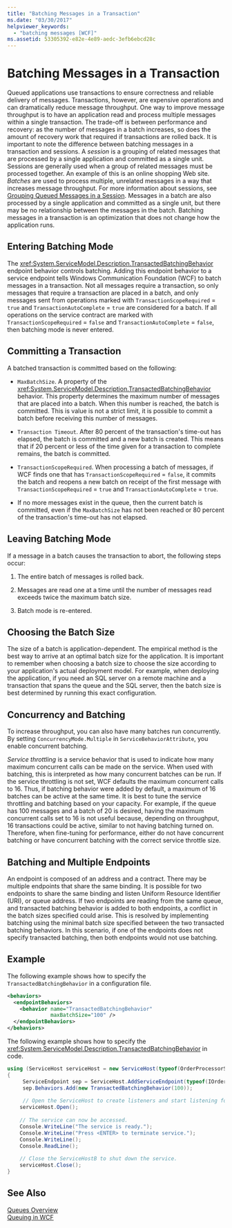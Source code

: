 ```yaml
---
title: "Batching Messages in a Transaction"
ms.date: "03/30/2017"
helpviewer_keywords: 
  - "batching messages [WCF]"
ms.assetid: 53305392-e82e-4e89-aedc-3efb6ebcd28c
---
```

# Batching Messages in a Transaction
Queued applications use transactions to ensure correctness and reliable delivery of messages. Transactions, however, are expensive operations and can dramatically reduce message throughput. One way to improve message throughput is to have an application read and process multiple messages within a single transaction. The trade-off is between performance and recovery: as the number of messages in a batch increases, so does the amount of recovery work that required if transactions are rolled back. It is important to note the difference between batching messages in a transaction and sessions. A *session* is a grouping of related messages that are processed by a single application and committed as a single unit. Sessions are generally used when a group of related messages must be processed together. An example of this is an online shopping Web site. *Batches* are used to process multiple, unrelated messages in a way that increases message throughput. For more information about sessions, see [Grouping Queued Messages in a Session](../../../../docs/framework/wcf/feature-details/grouping-queued-messages-in-a-session.md). Messages in a batch are also processed by a single application and committed as a single unit, but there may be no relationship between the messages in the batch. Batching messages in a transaction is an optimization that does not change how the application runs.  
  
## Entering Batching Mode  
 The <xref:System.ServiceModel.Description.TransactedBatchingBehavior> endpoint behavior controls batching. Adding this endpoint behavior to a service endpoint tells Windows Communication Foundation (WCF) to batch messages in a transaction. Not all messages require a transaction, so only messages that require a transaction are placed in a batch, and only messages sent from operations marked with `TransactionScopeRequired` = `true` and `TransactionAutoComplete` = `true` are considered for a batch. If all operations on the service contract are marked with `TransactionScopeRequired` = `false` and `TransactionAutoComplete` = `false`, then batching mode is never entered.  
  
## Committing a Transaction  
 A batched transaction is committed based on the following:  
  
- `MaxBatchSize`. A property of the <xref:System.ServiceModel.Description.TransactedBatchingBehavior> behavior. This property determines the maximum number of messages that are placed into a batch. When this number is reached, the batch is committed. This is value is not a strict limit, it is possible to commit a batch before receiving this number of messages.  
  
- `Transaction Timeout`. After 80 percent of the transaction's time-out has elapsed, the batch is committed and a new batch is created. This means that if 20 percent or less of the time given for a transaction to complete remains, the batch is committed.  
  
- `TransactionScopeRequired`. When processing a batch of messages, if WCF finds one that has `TransactionScopeRequired` = `false`, it commits the batch and reopens a new batch on receipt of the first message with `TransactionScopeRequired` = `true` and `TransactionAutoComplete` = `true`.  
  
- If no more messages exist in the queue, then the current batch is committed, even if the `MaxBatchSize` has not been reached or 80 percent of the transaction's time-out has not elapsed.  
  
## Leaving Batching Mode  
 If a message in a batch causes the transaction to abort, the following steps occur:  
  
1. The entire batch of messages is rolled back.  
  
2. Messages are read one at a time until the number of messages read exceeds twice the maximum batch size.  
  
3. Batch mode is re-entered.  
  
## Choosing the Batch Size  
 The size of a batch is application-dependent. The empirical method is the best way to arrive at an optimal batch size for the application. It is important to remember when choosing a batch size to choose the size according to your application's actual deployment model. For example, when deploying the application, if you need an SQL server on a remote machine and a transaction that spans the queue and the SQL server, then the batch size is best determined by running this exact configuration.  
  
## Concurrency and Batching  
 To increase throughput, you can also have many batches run concurrently. By setting `ConcurrencyMode.Multiple` in `ServiceBehaviorAttribute`, you enable concurrent batching.  
  
 *Service throttling* is a service behavior that is used to indicate how many maximum concurrent calls can be made on the service. When used with batching, this is interpreted as how many concurrent batches can be run. If the service throttling is not set, WCF defaults the maximum concurrent calls to 16. Thus, if batching behavior were added by default, a maximum of 16 batches can be active at the same time. It is best to tune the service throttling and batching based on your capacity. For example, if the queue has 100 messages and a batch of 20 is desired, having the maximum concurrent calls set to 16 is not useful because, depending on throughput, 16 transactions could be active, similar to not having batching turned on. Therefore, when fine-tuning for performance, either do not have concurrent batching or have concurrent batching with the correct service throttle size.  
  
## Batching and Multiple Endpoints  
 An endpoint is composed of an address and a contract. There may be multiple endpoints that share the same binding. It is possible for two endpoints to share the same binding and listen Uniform Resource Identifier (URI), or queue address. If two endpoints are reading from the same queue, and transacted batching behavior is added to both endpoints, a conflict in the batch sizes specified could arise. This is resolved by implementing batching using the minimal batch size specified between the two transacted batching behaviors. In this scenario, if one of the endpoints does not specify transacted batching, then both endpoints would not use batching.  
  
## Example  
 The following example shows how to specify the `TransactedBatchingBehavior` in a configuration file.  
  
```xml  
<behaviors>
  <endpointBehaviors>
    <behavior name="TransactedBatchingBehavior"
              maxBatchSize="100" />
  </endpointBehaviors>
</behaviors>
```  
  
 The following example shows how to specify the <xref:System.ServiceModel.Description.TransactedBatchingBehavior> in code.  
  
```csharp
using (ServiceHost serviceHost = new ServiceHost(typeof(OrderProcessorService)))
{
     ServiceEndpoint sep = ServiceHost.AddServiceEndpoint(typeof(IOrderProcessor), new NetMsmqBinding(), "net.msmq://localhost/private/ServiceModelSamplesTransacted");
     sep.Behaviors.Add(new TransactedBatchingBehavior(100));
     
     // Open the ServiceHost to create listeners and start listening for messages.
    serviceHost.Open();
  
    // The service can now be accessed.
    Console.WriteLine("The service is ready.");
    Console.WriteLine("Press <ENTER> to terminate service.");
    Console.WriteLine();
    Console.ReadLine();
  
    // Close the ServiceHostB to shut down the service.
    serviceHost.Close();
}  
```  
  
## See Also  
 [Queues Overview](../../../../docs/framework/wcf/feature-details/queues-overview.md)  
 [Queuing in WCF](../../../../docs/framework/wcf/feature-details/queuing-in-wcf.md)

